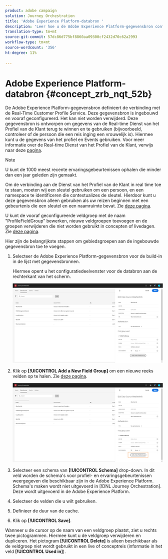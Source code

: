 ```yaml
---
product: adobe campaign
solution: Journey Orchestration
title: 'Adobe Experience Platform-databron '
description: 'Leer hoe u de Adobe Experience Platform-gegevensbron configureert '
translation-type: tm+mt
source-git-commit: 57dc86d775bf8860aa09300cf2432d70c62a2993
workflow-type: tm+mt
source-wordcount: '356'
ht-degree: 11%

---
```



# Adobe Experience Platform-databron {#concept_zrb_nqt_52b}

De Adobe Experience Platform-gegevensbron definieert de verbinding met de Real-Time Customer Profile Service. Deze gegevensbron is ingebouwd en vooraf geconfigureerd. Het kan niet worden verwijderd. Deze gegevensbron is ontworpen om gegevens van de Real-time Dienst van het Profiel van de Klant terug te winnen en te gebruiken (bijvoorbeeld, controleer of de persoon die een reis inging een vrouwelijk is). Hiermee kunt u de gegevens van het profiel en Events gebruiken. Voor meer informatie over de Real-time Dienst van het Profiel van de Klant, verwijs naar deze [pagina](https://docs.adobe.com/content/help/nl-NL/experience-platform/profile/home.html).

>[!NOTE]
>
>U kunt de 1000 meest recente ervaringsgebeurtenissen ophalen die minder dan een jaar geleden zijn gemaakt.

Om de verbinding aan de Dienst van het Profiel van de Klant in real time toe te staan, moeten wij een sleutel gebruiken om een persoon, en een namespace te identificeren die contextualizes de sleutel. Hierdoor kunt u deze gegevensbron alleen gebruiken als uw reizen beginnen met een gebeurtenis die een sleutel en een naamruimte bevat. Zie [deze pagina](../building-journeys/journey.md).

U kunt de vooraf geconfigureerde veldgroep met de naam &quot;ProfileFieldGroup&quot; bewerken, nieuwe veldgroepen toevoegen en de groepen verwijderen die niet worden gebruikt in concepten of livedagen. Zie [deze pagina](../datasource/field-groups.md).

Hier zijn de belangrijkste stappen om gebiedsgroepen aan de ingebouwde gegevensbron toe te voegen.

1. Selecteer de Adobe Experience Platform-gegevensbron voor de build-in in de lijst met gegevensbronnen.

   Hiermee opent u het configuratiedeelvenster voor de databron aan de rechterkant van het scherm.

   ![](../assets/journey23.png)

1. Klik op **[!UICONTROL Add a New Field Group]** om een nieuwe reeks velden op te halen. Zie [deze pagina](../datasource/field-groups.md).

   ![](../assets/journey24.png)

1. Selecteer een schema van **[!UICONTROL Schema]** drop-down. In dit veld worden de schema&#39;s voor profiel- en ervaringsgebeurtenissen weergegeven die beschikbaar zijn in de Adobe Experience Platform. Schema&#39;s maken wordt niet uitgevoerd in [!DNL Journey Orchestration]. Deze wordt uitgevoerd in de Adobe Experience Platform.
1. Selecteer de velden die u wilt gebruiken.
1. Definieer de duur van de cache.
1. Klik op **[!UICONTROL Save]**.

Wanneer u de cursor op de naam van een veldgroep plaatst, ziet u rechts twee pictogrammen. Hiermee kunt u de veldgroep verwijderen en dupliceren. Het pictogram **[!UICONTROL Delete]** is alleen beschikbaar als de veldgroep niet wordt gebruikt in een live of conceptreis (informatie in het veld **[!UICONTROL Used in]**).
